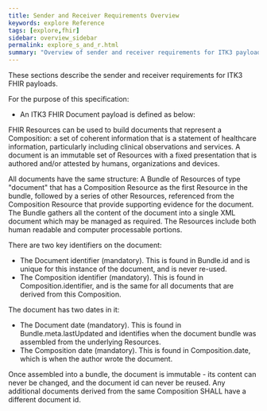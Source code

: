 ```yaml
---
title: Sender and Receiver Requirements Overview
keywords: explore Reference
tags: [explore,fhir]
sidebar: overview_sidebar
permalink: explore_s_and_r.html
summary: "Overview of sender and receiver requirements for ITK3 payloads."
---
```




These sections describe the sender and receiver requirements for ITK3 FHIR payloads.

For the purpose of this specification: 

- An ITK3 FHIR Document payload is defined as below:

FHIR Resources can be used to build documents that represent a Composition: a set of coherent information that is a statement of healthcare information, particularly including clinical observations and services. A document is an immutable set of Resources with a fixed presentation that is authored and/or attested by humans, organizations and devices.

All documents have the same structure: A Bundle of Resources of type "document" that has a Composition Resource as the first Resource in the bundle, followed by a series of other Resources, referenced from the Composition Resource that provide supporting evidence for the document. The Bundle gathers all the content of the document into a single XML document which may be managed as required. The Resources include both human readable and computer processable portions.

There are two key identifiers on the document:

- The Document identifier (mandatory). This is found in Bundle.id and is unique for this instance of the document, and is never re-used.
- The Composition identifier (mandatory). This is found in Composition.identifier, and is the same for all documents that are derived from this Composition.

The document has two dates in it:

- The Document date (mandatory). This is found in Bundle.meta.lastUpdated and identifies when the document bundle was assembled from the underlying Resources.
- The Composition date (mandatory). This is found in Composition.date, which is when the author wrote the document.

Once assembled into a bundle, the document is immutable - its content can never be changed, and the document id can never be reused. Any additional documents derived from the same Composition SHALL have a different document id.

 
  




